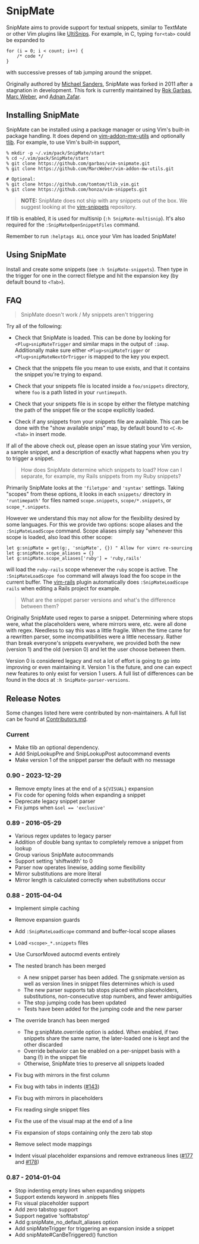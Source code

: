 # SnipMate #

SnipMate aims to provide support for textual snippets, similar to TextMate or
other Vim plugins like [UltiSnips][ultisnips]. For
example, in C, typing `for<tab>` could be expanded to

    for (i = 0; i < count; i++) {
        /* code */
    }

with successive presses of tab jumping around the snippet.

Originally authored by [Michael Sanders][msanders], SnipMate was forked in 2011
after a stagnation in development. This fork is currently maintained by [Rok
Garbas][garbas], [Marc Weber][marcweber], and [Adnan Zafar][ajzafar].

## Installing SnipMate ##

SnipMate can be installed using a package manager or using Vim's built-in
package handling. It does depend on [vim-addon-mw-utils][mw-utils] and
optionally [tlib][tlib]. For example, to use Vim's built-in support,

    % mkdir -p ~/.vim/pack/SnipMate/start
    % cd ~/.vim/pack/SnipMate/start
    % git clone https://github.com/garbas/vim-snipmate.git
    % git clone https://github.com/MarcWeber/vim-addon-mw-utils.git

    # Optional:
    % git clone https://github.com/tomtom/tlib_vim.git
    % git clone https://github.com/honza/vim-snippets.git

> **NOTE:** SnipMate does not ship with any snippets out of the box. We suggest
looking at the [vim-snippets][vim-snippets] repository.

If tlib is enabled, it is used for multisnip (`:h SnipMate-multisnip`). It's
also required for the `:SnipMateOpenSnippetFiles` command.

Remember to run `:helptags ALL` once your Vim has loaded SnipMate!

## Using SnipMate ##

Install and create some snippets (see `:h SnipMate-snippets`). Then type in the
trigger for one in the correct filetype and hit the expansion key (by default
bound to `<Tab>`).

## FAQ ##

> SnipMate doesn't work / My snippets aren't triggering

Try all of the following:

* Check that SnipMate is loaded. This can be done by looking for
  `<Plug>snipMateTrigger` and similar maps in the output of `:imap`.
  Additionally make sure either `<Plug>snipMateTrigger` or
  `<Plug>snipMateNextOrTrigger` is mapped to the key you expect.

* Check that the snippets file you mean to use exists, and that it contains the
  snippet you're trying to expand.

* Check that your snippets file is located inside a `foo/snippets` directory,
  where `foo` is a path listed in your `runtimepath`.

* Check that your snippets file is in scope by either the filetype matching the
  path of the snippet file or the scope explicitly loaded.

* Check if any snippets from your snippets file are available. This can be done
  with the "show available snips" map, by default bound to `<C-R><Tab>` in
  insert mode.

If all of the above check out, please open an issue stating your Vim version,
a sample snippet, and a description of exactly what happens when you try to
trigger a snippet.

> How does SnipMate determine which snippets to load? How can I separate, for
> example, my Rails snippets from my Ruby snippets?

Primarily SnipMate looks at the `'filetype'` and `'syntax'` settings. Taking
"scopes" from these options, it looks in each `snippets/` directory in
`'runtimepath'` for files named `scope.snippets`, `scope/*.snippets`, or
`scope_*.snippets`.

However we understand this may not allow for the flexibility desired by some
languages. For this we provide two options: scope aliases and the
`:SnipMateLoadScope` command. Scope aliases simply say "whenever this scope is
loaded, also load this other scope:

    let g:snipMate = get(g:, 'snipMate', {}) " Allow for vimrc re-sourcing
    let g:snipMate.scope_aliases = {}
    let g:snipMate.scope_aliases['ruby'] = 'ruby,rails'

will load the `ruby-rails` scope whenever the `ruby` scope is active. The
`:SnipMateLoadScope foo` command will always load the foo scope in the current
buffer. The [vim-rails](https://github.com/tpope/vim-rails) plugin automatically
does `:SnipMateLoadScope rails` when editing a Rails project for example.

> What are the snippet parser versions and what's the difference between them?

Originally SnipMate used regex to parse a snippet. Determining where stops were,
what the placeholders were, where mirrors were, etc. were all done with regex.
Needless to say this was a little fragile. When the time came for a rewritten
parser, some incompatibilities were a little necessary. Rather than break
everyone's snippets everywhere, we provided both the new (version 1) and the old
(version 0) and let the user choose between them.

Version 0 is considered legacy and not a lot of effort is going to go into
improving or even maintaining it. Version 1 is the future, and one can expect
new features to only exist for version 1 users. A full list of differences can
be found in the docs at `:h SnipMate-parser-versions`.

## Release Notes ##

Some changes listed here were contributed by non-maintainers. A full list can be
found at [Contributors.md](Contributors.md).

### Current ###

- Make tlib an optional dependency.
- Add SnipLookupPre and SnipLookupPost autocommand events
- Make version 1 of the snippet parser the default with no message

### 0.90 - 2023-12-29 ###

- Remove empty lines at the end of a `${VISUAL}` expansion
- Fix code for opening folds when expanding a snippet
- Deprecate legacy snippet parser
- Fix jumps when `&sel == 'exclusive'`

### 0.89 - 2016-05-29 ###

* Various regex updates to legacy parser
* Addition of double bang syntax to completely remove a snippet from lookup
* Group various SnipMate autocommands
* Support setting 'shiftwidth' to 0
* Parser now operates linewise, adding some flexibility
* Mirror substitutions are more literal
* Mirror length is calculated correctly when substitutions occur

### 0.88 - 2015-04-04 ###

* Implement simple caching
* Remove expansion guards
* Add `:SnipMateLoadScope` command and buffer-local scope aliases
* Load `<scope>_*.snippets` files
* Use CursorMoved autocmd events entirely

* The nested branch has been merged
    * A new snippet parser has been added. The g:snipmate.version as well as
      version lines in snippet files determines which is used
    * The new parser supports tab stops placed within placeholders,
      substitutions, non-consecutive stop numbers, and fewer ambiguities
    * The stop jumping code has been updated
    * Tests have been added for the jumping code and the new parser

* The override branch has been merged
    * The g:snipMate.override option is added. When enabled, if two snippets
      share the same name, the later-loaded one is kept and the other discarded
    * Override behavior can be enabled on a per-snippet basis with a bang (!) in
      the snippet file
    * Otherwise, SnipMate tries to preserve all snippets loaded

* Fix bug with mirrors in the first column
* Fix bug with tabs in indents ([#143][143])
* Fix bug with mirrors in placeholders
* Fix reading single snippet files
* Fix the use of the visual map at the end of a line
* Fix expansion of stops containing only the zero tab stop
* Remove select mode mappings
* Indent visual placeholder expansions and remove extraneous lines ([#177][177]
  and [#178][178])

### 0.87 - 2014-01-04 ###

* Stop indenting empty lines when expanding snippets
* Support extends keyword in .snippets files
* Fix visual placeholder support
* Add zero tabstop support
* Support negative 'softtabstop'
* Add g:snipMate_no_default_aliases option
* Add <Plug>snipMateTrigger for triggering an expansion inside a snippet
* Add snipMate#CanBeTriggered() function

[ultisnips]: https://github.com/sirver/ultisnips
[msanders]: https://github.com/msanders
[garbas]: https://github.com/garbas
[marcweber]: https://github.com/marcweber
[ajzafar]: https://github.com/ajzafar
[mw-utils]: https://github.com/marcweber/vim-addon-mw-utils
[tlib]: https://github.com/tomtom/tlib_vim
[vim-snippets]: https://github.com/honza/vim-snippets
[vam]: https://github.com/marcweber/vim-addon-manager
[pathogen]: https://github.com/tpope/vim-pathogen
[vundle]: https://github.com/gmarik/vundle

[143]: https://github.com/garbas/vim-snipmate/issues/143
[177]: https://github.com/garbas/vim-snipmate/issues/177
[178]: https://github.com/garbas/vim-snipmate/issues/178

